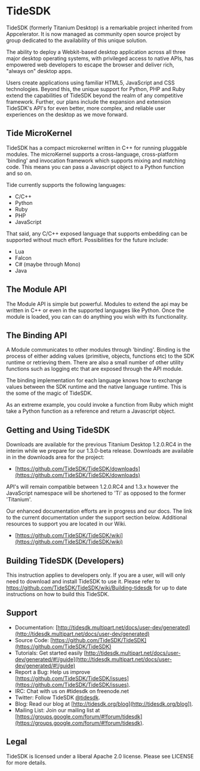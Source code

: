 TideSDK
=======

TideSDK (formerly Titanium Desktop) is a remarkable project inherited from Appcelerator. It is now managed as community open source project by group dedicated to the availability of this unique solution. 

The ability to deploy a Webkit-based desktop application across all three major desktop operating systems, with privileged access to native APIs, has empowered web developers to escape the browser and deliver rich, "always on" desktop apps. 

Users create applications using familiar HTML5, JavaScript and CSS technologies. Beyond this, the unique support for Python, PHP and Ruby extend the capabilities of TideSDK beyond the realm of any competitive framework. Further, our plans include the expansion and extension TideSDK's API's for even better, more complex, and reliable user experiences on the desktop as we move forward.

## Tide MicroKernel

TideSDK has a compact microkernel written in C++ for running pluggable
modules. The microKernel supports a cross-language, cross-platform 'binding' and invocation framework which supports mixing and matching code. This means you can pass a Javascript object to a Python function and so on.

Tide currently supports the following languages:

- C/C++
- Python
- Ruby
- PHP
- JavaScript

That said, any C/C++ exposed language that supports embedding can
be supported without much effort. Possibilities for the future include:

- Lua
- Falcon
- C# (maybe through Mono)
- Java

## The Module API

The Module API is simple but powerful. Modules to extend the api may be written in C++ or even in the supported languages like Python. Once the module
is loaded, you can can do anything you wish with its functionality.

## The Binding API

A Module communicates to other modules through 'binding'. Binding is the process of either adding values (primitive, objects, functions etc) to the SDK runtime or retrieving them.  There are also a small number of other utility functions such as logging etc that are exposed through the API module.

The binding implementation for each language knows how to exchange values between the SDK runtime and the native language runtime. This is the some of the magic of TideSDK.

As an extreme example, you could invoke a function from Ruby which might take a Python function as a reference and return a Javascript object.


Getting and Using TideSDK
-------------------------

Downloads are available for the previous Titanium Desktop 1.2.0.RC4 in the interim while we prepare for our 1.3.0-beta release. Downloads are available in in the downloads area for the project:

* [https://github.com/TideSDK/TideSDK/downloads](https://github.com/TideSDK/TideSDK/downloads)

API's will remain compatible between 1.2.0.RC4 and 1.3.x however the JavaScript namespace will be shortened to 'Ti' as opposed to the former 'Titanium'.

Our enhanced documentation efforts are in progress and our docs. The link to the current documentation under the support section below. Additional resources to support you are located in our Wiki.

* [https://github.com/TideSDK/TideSDK/wiki](https://github.com/TideSDK/TideSDK/wiki)


Building TideSDK (Developers)
-----------------------------

This instruction applies to developers only. If you are a user, will will only need to download and install TideSDK to use it. Please refer to https://github.com/TideSDK/TideSDK/wiki/Building-tidesdk
for up to date instructions on how to build this TideSDK.

Support
-------
- Documentation: [http://tidesdk.multipart.net/docs/user-dev/generated](http://tidesdk.multipart.net/docs/user-dev/generated)
- Source Code: [https://github.com/TideSDK/TideSDK](https://github.com/TideSDK/TideSDK)
- Tutorials: Get started easily [http://tidesdk.multipart.net/docs/user-dev/generated/#!/guide](http://tidesdk.multipart.net/docs/user-dev/generated/#!/guide)
- Report a Bug: Help us improve [https://github.com/TideSDK/TideSDK/issues](https://github.com/TideSDK/TideSDK/issues).
- IRC: Chat with us on #tidesdk on freenode.net
- Twitter: Follow TideSDK [@tidesdk](http://twitter.com/tidesdk).
- Blog: Read our blog at [http://tidesdk.org/blog](http://tidesdk.org/blog]).
- Mailing List: Join our mailing list at [https://groups.google.com/forum/#!forum/tidesdk](https://groups.google.com/forum/#!forum/tidesdk).

Legal
-----
TideSDK is licensed under a liberal Apache 2.0 license.
Please see LICENSE for more details.
